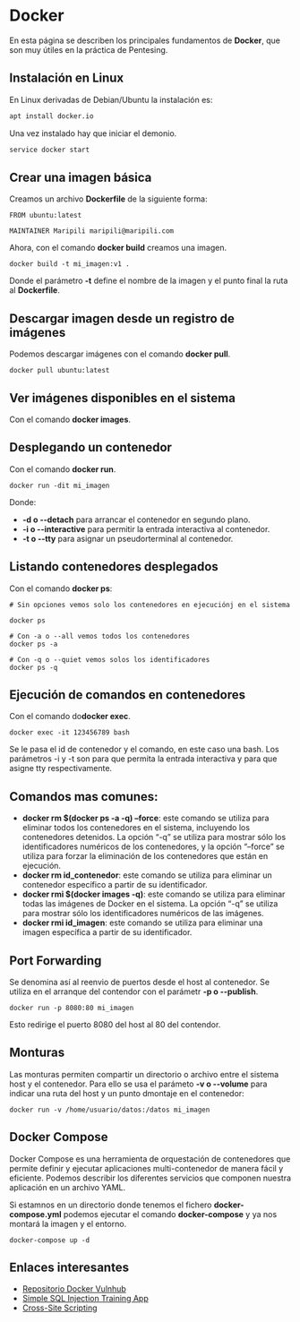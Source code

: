 # Docker

En esta página se describen los principales fundamentos de **Docker**, que son muy útiles en la práctica de Pentesing.

## Instalación en Linux

En Linux derivadas de Debian/Ubuntu la instalación es:

```bash
apt install docker.io
```
Una vez instalado hay que iniciar el demonio.

```bash
service docker start
```

## Crear una imagen básica

Creamos un archivo **Dockerfile** de la siguiente forma:

```console
FROM ubuntu:latest

MAINTAINER Maripili maripili@maripili.com

```

Ahora, con el comando **docker build**  creamos una imagen.

```console
docker build -t mi_imagen:v1 .
```

Donde el parámetro **-t** define el nombre de la imagen y el punto final la ruta al **Dockerfile**.

## Descargar imagen desde un registro de imágenes

Podemos descargar imágenes con el comando **docker pull**.

```console
docker pull ubuntu:latest
```

## Ver imágenes disponibles en el sistema

Con el comando **docker images**.

## Desplegando un contenedor

Con el comando **docker run**.

```console
docker run -dit mi_imagen
```

Donde:

* **-d o --detach** para arrancar el contenedor en segundo plano.
* **-i o --interactive** para permitir la entrada interactiva al contenedor.
* **-t o --tty** para asignar un pseudorterminal al contenedor.

## Listando contenedores desplegados

Con el comando **docker ps**:

```console
# Sin opciones vemos solo los contenedores en ejecuciónj en el sistema

docker ps

# Con -a o --all vemos todos los contenedores
docker ps -a

# Con -q o --quiet vemos solos los identificadores
docker ps -q
```

## Ejecución de comandos en contenedores

Con el comando do**docker exec**.

```console
docker exec -it 123456789 bash
```

Se le pasa el id de contenedor y el comando, en este caso una bash. Los parámetros -i y -t son para que permita la entrada interactiva y para que asigne tty respectivamente.

## Comandos mas comunes:

* **docker rm $(docker ps -a -q) –force**: este comando se utiliza para eliminar todos los contenedores en el sistema, incluyendo los contenedores detenidos. La opción “-q” se utiliza para mostrar sólo los identificadores numéricos de los contenedores, y la opción “–force” se utiliza para forzar la eliminación de los contenedores que están en ejecución.
* **docker rm id_contenedor**: este comando se utiliza para eliminar un contenedor específico a partir de su identificador.
* **docker rmi $(docker images -q)**: este comando se utiliza para eliminar todas las imágenes de Docker en el sistema. La opción “-q” se utiliza para mostrar sólo los identificadores numéricos de las imágenes.
* **docker rmi id_imagen**: este comando se utiliza para eliminar una imagen específica a partir de su identificador.

## Port Forwarding

Se denomina así al reenvio de puertos desde el host al contenedor. Se utiliza en el arranque del contendor con el parámetr **-p o --publish**.

```console
docker run -p 8080:80 mi_imagen
```

Esto redirige el puerto 8080 del host al 80 del contendor.

## Monturas

Las monturas permiten compartir un directorio o archivo entre el sistema host y el contenedor. Para ello se usa el parámeto **-v o --volume** para indicar una ruta del host y un punto dmontaje en el contenedor:

```console
docker run -v /home/usuario/datos:/datos mi_imagen
```

## Docker Compose

Docker Compose es una herramienta de orquestación de contenedores que permite definir y ejecutar aplicaciones multi-contenedor de manera fácil y eficiente. Podemos describir los diferentes servicios que componen nuestra aplicación en un archivo YAML.

Si estamnos en un directorio donde tenemos el fichero **docker-compose.yml** podemos ejecutar el comando **docker-compose** y ya nos montará la imagen y el entorno.

```console
docker-compose up -d
```

## Enlaces interesantes

* [Repositorio Docker Vulnhub](https://github.com/vulhub/vulhub)
* [Simple SQL Injection Training App](https://github.com/appsecco/sqlinjection-training-app)
* [Cross-Site Scripting](https://github.com/globocom/secDevLabs)
